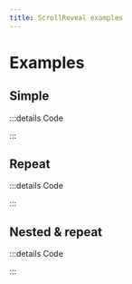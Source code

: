 ```yaml
---
title: ScrollReveal examples
---
```


# Examples

## Simple

<PreviewIframe src="./stories/simple/story.html" />

:::details Code

<SimpleTabs :items="['app.twig', 'app.js']">
  <template #content-1>

<<< ./stories/simple/app.twig

  </template>
  <template #content-2>

<<< ./stories/simple/app.js

  </template>
</SimpleTabs>

:::

## Repeat

<PreviewIframe src="./stories/repeat/story.html" />

:::details Code

<SimpleTabs :items="['app.twig', 'app.js']">
  <template #content-1>

<<< ./stories/repeat/app.twig

  </template>
  <template #content-2>

<<< ./stories/repeat/app.js

  </template>
</SimpleTabs>

:::


## Nested & repeat

<PreviewIframe src="./stories/nested/story.html" />

:::details Code

<SimpleTabs :items="['app.twig', 'app.js']">
  <template #content-1>

<<< ./stories/nested/app.twig

  </template>
  <template #content-2>

<<< ./stories/nested/app.js

  </template>
</SimpleTabs>

:::
